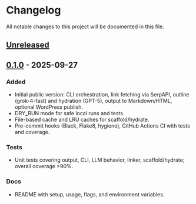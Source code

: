# Changelog

All notable changes to this project will be documented in this file.

## [Unreleased]

<!-- Placeholder for upcoming changes. Categorize under Added/Changed/Fixed/Docs/CI as needed. -->

## [0.1.0] - 2025-09-27

### Added

- Initial public version: CLI orchestration, link fetching via SerpAPI, outline (grok-4-fast) and hydration (GPT-5), output to Markdown/HTML, optional WordPress publish.
- DRY_RUN mode for safe local runs and tests.
- File-based cache and LRU caches for scaffold/hydrate.
- Pre-commit hooks (Black, Flake8, hygiene), GitHub Actions CI with tests and coverage.

### Tests

- Unit tests covering output, CLI, LLM behavior, linker, scaffold/hydrate; overall coverage >90%.

### Docs

- README with setup, usage, flags, and environment variables.

[Unreleased]: https://github.com/poolboy17/draftsmith/compare/v0.1.0...HEAD
[0.1.0]: https://github.com/poolboy17/draftsmith/releases/tag/v0.1.0
